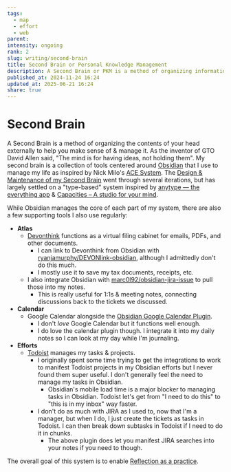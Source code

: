 ```yaml
---
tags:
  - map
  - effort
  - web
parent:
intensity: ongoing
rank: 2
slug: writing/second-brain
title: Second Brain or Personal Knowledge Management
description: A Second Brain or PKM is a method of organizing information to support you in developing ideas & writing.
published_at: 2024-11-24 16:24
updated_at: 2025-06-21 16:24
share: true
---
```


# Second Brain

A Second Brain is a method of organizing the contents of your head externally to help you make sense of & manage it. As the inventor of GTO David Allen said, "The mind is for having ideas, not holding them". My second brain is a collection of tools centered around [Obsidian](Obsidian.md) that I use to manage my life as inspired by Nick Milo's [ACE System](ACE%20System.md). The [Design & Maintenance of my Second Brain](Design%20&%20Maintenance%20of%20my%20Second%20Brain.md) went through several iterations, but has largely settled on a "type-based" system inspired by [anytype — the everything app](anytype%20%E2%80%94%20the%20everything%20app.md) & [Capacities – A studio for your mind](Capacities%20%E2%80%93%20A%20studio%20for%20your%20mind.md).

While Obsidian manages the core of each part of my system, there are also a few supporting tools I also use regularly:

- **Atlas**
  - [Devonthink](Devonthink.md) functions as a virtual filing cabinet for emails, PDFs, and other documents.
    - I can link to Devonthink from Obsidian with [ryanjamurphy/DEVONlink-obsidian](ryanjamurphyDEVONlink-obsidian%20Open%20notes%20indexed%20in%20DEVONthink%20in,%20well,%20DEVONthink.md), although I admittedly don't do this much.
    - I mostly use it to save my tax documents, receipts, etc.
  - I also integrate Obsidian with [marc0l92/obsidian-jira-issue](marc0l92obsidian-jira-issue%20This%20plugin%20allows%20you%20to%20track%20the%20progress%20of%20Atlassian%20Jira%20issues%20from%20your%20Obsidian%20notes..md) to pull those into my notes.
    - This is really useful for 1:1s & meeting notes, connecting discussions back to the tickets we discussed.
- **Calendar**
  - Google Calendar alongside the [Obsidian Google Calendar Plugin](Obsidian%20Google%20Calendar%20Plugin.md).
    - I don't _love_ Google Calendar but it functions well enough.
    - I do love the calendar plugin though. I integrate it into my daily notes so I can look at my day while I'm journaling.
- **Efforts**
  - [Todoist](Todoist.md) manages my tasks & projects.
    - I originally spent some time trying to get the integrations to work to manifest Todoist projects in my Obsidian efforts but I never found them super useful. I don't generally feel the need to manage my tasks in Obsidian.
      - Obsidian's mobile load time is a major blocker to managing tasks in Obsidian. Todoist let's get from "I need to do this" to "this is in my inbox" way faster.
    - I don't do as much with JIRA as I used to, now that I'm a manager, but when I do, I just create the tickets as tasks in Todoist. I can then break down subtasks in Todoist if I need to do it in chunks.
      - The above plugin does let you manifest JIRA searches into your notes if you need to though.

The overall goal of this system is to enable [Reflection as a practice](Reflection%20as%20a%20practice.md).
